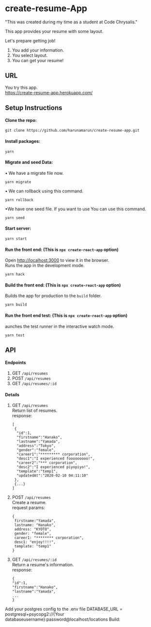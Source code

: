 # create-resume-App 

"This was created during my time as a student at Code Chrysalis."  
  
This app provides your resume with some layout. 

Let's prepare getting job!
1. You add your information.  
2. You select layout.  
3. You can get your resume!


## URL
You try this app.   
https://create-resume-app.herokuapp.com/


## Setup Instructions
#### Clone the repo:
```
git clone https://github.com/harunamarun/create-resume-app.git
```

#### Install packages:
```
yarn
```

#### Migrate and seed Data:
• We have a migrate file now. 
```
yarn migrate
```
• We can rollback using this command.
```
yarn rollback
```
 •We have one seed file. If you want to use You can use this command.
```
yarn seed
```

#### Start server:
```
yarn start
```

#### Run the front end: (This is `npx create-react-app` option)
Open [http://localhost:3000](http://localhost:3000) to view it in the browser.   
Runs the app in the development mode.   
```
yarn hack
```

#### Build the front end: (This is `npx create-react-app` option)
Builds the app for production to the `build` folder.   
```
yarn build
```
#### Run the front end test: (This is `npx create-react-app` option)
aunches the test runner in the interactive watch mode.   
```
yarn test
```

## API
#### Endpoints
1. GET `/api/resumes`</br>
2. POST `/api/resumes`</br>
3. GET `/api/resumes/:id`</br>
#### Details
1. GET `/api/resumes`  
   Return list of resumes.   
   response: 
   ```
   [
    {
     "id":1,
     "firstname":"Hanako",
     "lastname":"Yamada",
     "address":"Tokyo",
     "gender":"female",
     "career1":"********* corporation",
     "desc1":"I experienced fooooooooo!",
     "career2":"*** corporation",
     "desc2":"I experienced piyopiyo!",
     "template":"temp1",
     "updatedAt":"2020-02-10 04:11:10"
    },
    {...}
   ]
   ```
    
2. POST `/api/resumes`</br>
   Create a resume.   
   request params:
   ```
   {
    firstname:"Yamada",
    lastname: "Hanako",
    address: "KYOTO",
    gender: "female",
    career1: "******** corporation",
    desc1: "enjoy!!!!",
    template: "temp1"
   }
   ```
   
3. GET `/api/resumes/:id`</br>
   Return a resume's information.   
   response:
   ```
   {
   "id":1,
   "firstname":"Hanako",
   "lastname":"Yamada",
   ...
   }
   ```
 



Add your postgres config to the .env file
DATABASE_URL = postgresql+psycopg2://{Your databaseusername}:password@localhost/locations
Build:
